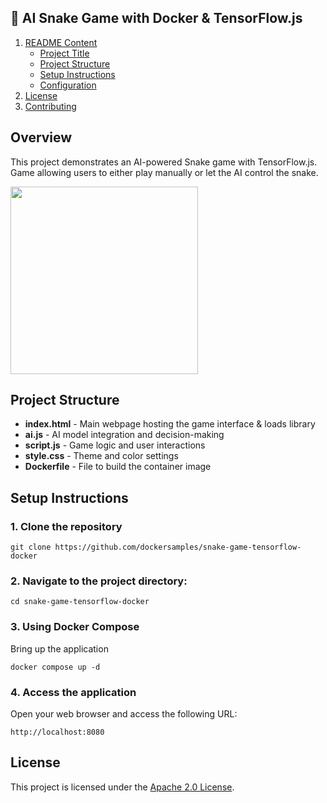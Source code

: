 ## 🎯 AI Snake Game with Docker & TensorFlow.js

1. [ README Content](#sample-readme-content)
   - [Project Title](#project-title)
   - [Project Structure](#project-structure)
   - [Setup Instructions](#setup-instructions)
   - [Configuration](#configuration)  
2. [License](#license)
3. [Contributing](#contributing)

## Overview

This project demonstrates an AI-powered Snake game with TensorFlow.js. Game allowing users to either play manually or let the AI control the snake.

<img src="https://github.com/user-attachments/assets/6657078f-be16-4679-bb0a-565e6c8e1d0a" width="300">


## Project Structure


- **index.html** - Main webpage hosting the game interface & loads library
- **ai.js** - AI model integration and decision-making
- **script.js** - Game logic and user interactions
- **style.css** - Theme and color settings
- **Dockerfile** - File to build the container image

## Setup Instructions


### 1. Clone the repository

 ```
 git clone https://github.com/dockersamples/snake-game-tensorflow-docker
 ```

### 2. Navigate to the project directory:

```
cd snake-game-tensorflow-docker
```


### 3. Using Docker Compose

Bring up the application

```
docker compose up -d 
```

### 4. Access the application 

Open your web browser and access the following URL:


```
http://localhost:8080
```


## License
This project is licensed under the [Apache 2.0 License](/LICENSE).

